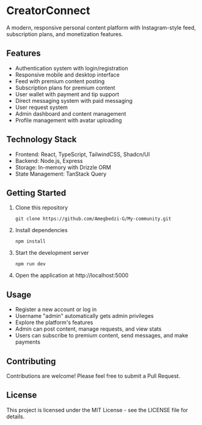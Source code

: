 # CreatorConnect

A modern, responsive personal content platform with Instagram-style feed, subscription plans, and monetization features.

## Features

- Authentication system with login/registration
- Responsive mobile and desktop interface
- Feed with premium content posting
- Subscription plans for premium content
- User wallet with payment and tip support
- Direct messaging system with paid messaging
- User request system
- Admin dashboard and content management
- Profile management with avatar uploading

## Technology Stack

- Frontend: React, TypeScript, TailwindCSS, Shadcn/UI
- Backend: Node.js, Express
- Storage: In-memory with Drizzle ORM
- State Management: TanStack Query

## Getting Started

1. Clone this repository
   ```
   git clone https://github.com/Amegbedzi-G/My-community.git
   ```

2. Install dependencies
   ```
   npm install
   ```

3. Start the development server
   ```
   npm run dev
   ```

4. Open the application at http://localhost:5000

## Usage

- Register a new account or log in
- Username "admin" automatically gets admin privileges
- Explore the platform's features
- Admin can post content, manage requests, and view stats
- Users can subscribe to premium content, send messages, and make payments

## Contributing

Contributions are welcome! Please feel free to submit a Pull Request.

## License

This project is licensed under the MIT License - see the LICENSE file for details.